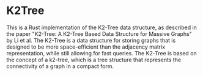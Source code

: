 K2Tree
===

This is a Rust implementation of the K2-Tree data structure, as described in the paper
"K2-Tree: A K2-Tree Based Data Structure for Massive Graphs" by Li et al. The K2-Tree is a data structure for storing
graphs that is designed to be more space-efficient than the adjacency matrix representation, while still allowing for
fast queries. The K2-Tree is based on the concept of a k2-tree, which is a tree structure that represents the
connectivity of a graph in a compact form.
